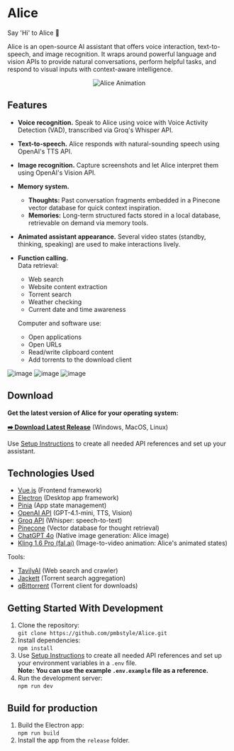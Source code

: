 # Alice

Say 'Hi' to Alice 👋

Alice is an open-source AI assistant that offers voice interaction, text-to-speech, and image recognition. It wraps around powerful language and vision APIs to provide natural conversations, perform helpful tasks, and respond to visual inputs with context-aware intelligence.

<p align="center">
  <img src="https://github.com/pmbstyle/Alice/blob/main/animation.gif?raw=true" alt="Alice Animation">
</p>

## Features

- **Voice recognition.**
  Speak to Alice using voice with Voice Activity Detection (VAD), transcribed via Groq's Whisper API.
- **Text-to-speech.**
  Alice responds with natural-sounding speech using OpenAI's TTS API.
- **Image recognition.**
  Capture screenshots and let Alice interpret them using OpenAI's Vision API.
- **Memory system.**  
  - **Thoughts:** Past conversation fragments embedded in a Pinecone vector database for quick context inspiration.  
  - **Memories:** Long-term structured facts stored in a local database, retrievable on demand via memory tools.
- **Animated assistant appearance.**
  Several video states (standby, thinking, speaking) are used to make interactions lively.
- **Function calling.**  
  Data retrieval:
   - Web search
   - Website content extraction
   - Torrent search
   - Weather checking
   - Current date and time awareness

  Computer and software use:
   - Open applications
   - Open URLs
   - Read/write clipboard content
   - Add torrents to the download client

![image](https://github.com/user-attachments/assets/3468f115-e129-4885-87c2-fae68a8d0748)
![image](https://github.com/user-attachments/assets/fe5e1da2-96b1-4cc8-b79a-6a0228907295)
![image](https://github.com/user-attachments/assets/400c202e-67ed-477a-a51e-8132272d2d9a)


## Download

**Get the latest version of Alice for your operating system:**

[**➡️ Download Latest Release**](https://github.com/pmbstyle/Alice/releases/latest) (Windows, MacOS, Linux)

Use [Setup Instructions](https://github.com/pmbstyle/Alice/blob/main/docs/setupInstructions.md) to create all needed API references and set up your assistant.



## Technologies Used

- [Vue.js](https://vuejs.org/) (Frontend framework)
- [Electron](https://www.electronjs.org/) (Desktop app framework)
- [Pinia](https://pinia.vuejs.org/) (App state management)
- [OpenAI API](https://platform.openai.com/docs/api-reference/introduction) (GPT-4.1-mini, TTS, Vision)
- [Groq API](https://console.groq.com/) (Whisper: speech-to-text)
- [Pinecone](https://www.pinecone.io/) (Vector database for thought retrieval)
- [ChatGPT 4o](https://chat.openai.com) (Native image generation: Alice image)
- [Kling 1.6 Pro (fal.ai)](https://fal.ai/) (Image-to-video animation: Alice's animated states)

Tools:
- [TavilyAI](https://tavily.com) (Web search and crawler)
- [Jackett](https://github.com/Jackett/Jackett) (Torrent search aggregation)
- [qBittorrent](https://www.qbittorrent.org/) (Torrent client for downloads)

## Getting Started With Development

1. Clone the repository:  
   `git clone https://github.com/pmbstyle/Alice.git`
2. Install dependencies:  
   `npm install`
3. Use [Setup Instructions](https://github.com/pmbstyle/Alice/blob/main/docs/setupInstructions.md) to create all needed API references and set up your environment variables in a `.env` file.  
   **Note: You can use the example `.env.example` file as a reference.**
4. Run the development server:  
   `npm run dev`
   
## Build for production
1. Build the Electron app:  
   `npm run build`
2. Install the app from the `release` folder.
